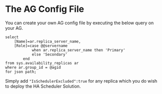 # The AG Config File 

You can create your own AG config file by executing the below query on your AG.

	select 
	    [Name]=ar.replica_server_name,
	    [Role]=case @@servername
	            when ar.replica_server_name then 'Primary'
	            else 'Secondary'
	        end
	from sys.availability_replicas ar
	where ar.group_id = @agid
	for json path; 

Simply add `"IsSchedulerExcluded":true` for any replica which you do wish to deploy the HA Scheduler Solution. 
